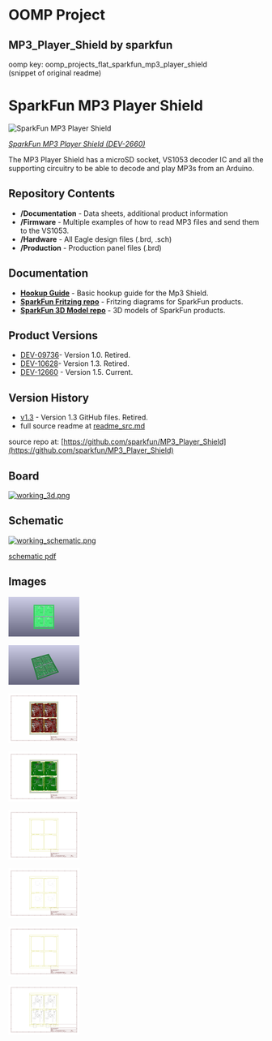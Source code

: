 # OOMP Project  
## MP3_Player_Shield  by sparkfun  
  
oomp key: oomp_projects_flat_sparkfun_mp3_player_shield  
(snippet of original readme)  
  
SparkFun MP3 Player Shield  
==========================  
  
![SparkFun MP3 Player Shield](https://cdn.sparkfun.com//assets/parts/9/3/7/1/12660-03a.jpg)    
  
[*SparkFun MP3 Player Shield (DEV-2660)*](https://www.sparkfun.com/products/12660)  
  
The MP3 Player Shield has a microSD socket, VS1053 decoder IC and all the supporting circuitry to be able to decode and play MP3s from an Arduino.  
  
Repository Contents  
-------------------  
  
* **/Documentation** - Data sheets, additional product information  
* **/Firmware** - Multiple examples of how to read MP3 files and send them to the VS1053.  
* **/Hardware** - All Eagle design files (.brd, .sch)  
* **/Production** - Production panel files (.brd)  
  
Documentation  
--------------  
* **[Hookup Guide](https://learn.sparkfun.com/tutorials/mp3-player-shield-hookup-guide-v15)** - Basic hookup guide for the Mp3 Shield.  
* **[SparkFun Fritzing repo](https://github.com/sparkfun/Fritzing_Parts)** - Fritzing diagrams for SparkFun products.  
* **[SparkFun 3D Model repo](https://github.com/sparkfun/3D_Models)** - 3D models of SparkFun products.   
  
Product Versions  
----------------  
* [DEV-09736](https://www.sparkfun.com/products/retired/9736)- Version 1.0. Retired.   
* [DEV-10628](https://www.sparkfun.com/products/retired/10628)- Version 1.3. Retired.   
* [DEV-12660](https://www.sparkfun.com/products/12660) - Version 1.5. Current.   
  
Version History  
---------------  
* [v1.3](https://github.com/sparkfun/MP3_Player_Shield/tree/V_1.3) - Version 1.3 GitHub files. Retired.   
*   
  full source readme at [readme_src.md](readme_src.md)  
  
source repo at: [https://github.com/sparkfun/MP3_Player_Shield](https://github.com/sparkfun/MP3_Player_Shield)  
## Board  
  
[![working_3d.png](working_3d_600.png)](working_3d.png)  
## Schematic  
  
[![working_schematic.png](working_schematic_600.png)](working_schematic.png)  
  
[schematic pdf](working_schematic.pdf)  
## Images  
  
[![working_3D_bottom.png](working_3D_bottom_140.png)](working_3D_bottom.png)  
  
[![working_3D_top.png](working_3D_top_140.png)](working_3D_top.png)  
  
[![working_assembly_page_01.png](working_assembly_page_01_140.png)](working_assembly_page_01.png)  
  
[![working_assembly_page_02.png](working_assembly_page_02_140.png)](working_assembly_page_02.png)  
  
[![working_assembly_page_03.png](working_assembly_page_03_140.png)](working_assembly_page_03.png)  
  
[![working_assembly_page_04.png](working_assembly_page_04_140.png)](working_assembly_page_04.png)  
  
[![working_assembly_page_05.png](working_assembly_page_05_140.png)](working_assembly_page_05.png)  
  
[![working_assembly_page_06.png](working_assembly_page_06_140.png)](working_assembly_page_06.png)  
